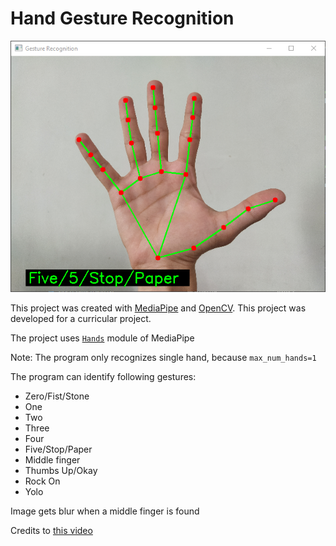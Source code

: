 # Hand Gesture Recognition

![Featured Image](./featured-image.png)

This project was created with [MediaPipe](https://mediapipe.dev) and [OpenCV](https://docs.opencv.org/4.5.2/). This project was developed for a curricular project.

The project uses [`Hands`](https://google.github.io/mediapipe/solutions/hands) module of MediaPipe

Note: The program only recognizes single hand, because `max_num_hands=1`

The program can identify following gestures:

- Zero/Fist/Stone
- One
- Two
- Three
- Four
- Five/Stop/Paper
- Middle finger
- Thumbs Up/Okay
- Rock On
- Yolo

Image gets blur when a middle finger is found

Credits to [this video](https://www.youtube.com/watch?v=NZde8Xt78Iw)

